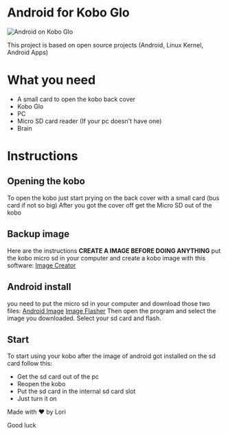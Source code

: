 # Android for Kobo Glo
![Android on Kobo Glo](https://github.com/user-attachments/assets/77eadadf-ce7f-46e7-a910-b2493bf226c7)
<p></p>
This project is based on open source projects (Android, Linux Kernel, Android Apps)

# What you need
- A small card to open the kobo back cover
- Kobo Glo
- PC
- Micro SD card reader (If your pc doesn't have one)
- Brain
# Instructions
## Opening the kobo
To open the kobo just start prying on the back cover with a small card (bus card if not so big)
After you got the cover off get the Micro SD out of the kobo
## Backup image
Here are the instructions **CREATE A IMAGE BEFORE DOING ANYTHING** put the kobo micro sd in your computer and create a kobo image with this software: [Image Creator](https://github.com/lori28167/android-koboglo/releases/download/main/USB.Duplicator.Image.Creator.exe)
## Android install
you need to put the micro sd in your computer and download those two files: [Android Image](https://github.com/lori28167/android-koboglo/releases/download/main/kobo-android.img) [Image Flasher](https://github.com/lori28167/android-koboglo/releases/download/main/USB.Duplicator.Image.Writer.exe)
Then open the program and select the image you downloaded. Select your sd card and flash. 

## Start
To start using your kobo after the image of android got installed on the sd card follow this:
- Get the sd card out of the pc
- Reopen the kobo
- Put the sd card in the internal sd card slot
- Just turn it on

Made with ❤️ by Lori


Good luck
